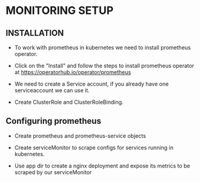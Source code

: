 # MONITORING SETUP #

## INSTALLATION
- To work with prometheus in kubernetes we need to install prometheus operator.

- Click on the "Install" and follow the steps to install prometheus operator at https://operatorhub.io/operator/prometheus

- We need to create a Service account, if you already have one serviceaccount we can use it.

- Create ClusterRole and ClusterRoleBinding.


## Configuring prometheus
- Create prometheus and prometheus-service objects
- Create serviceMonitor to scrape configs for services running in kubernetes.


- Use app dir to create a nginx deployment and expose its metrics to be scraped by our serviceMonitor